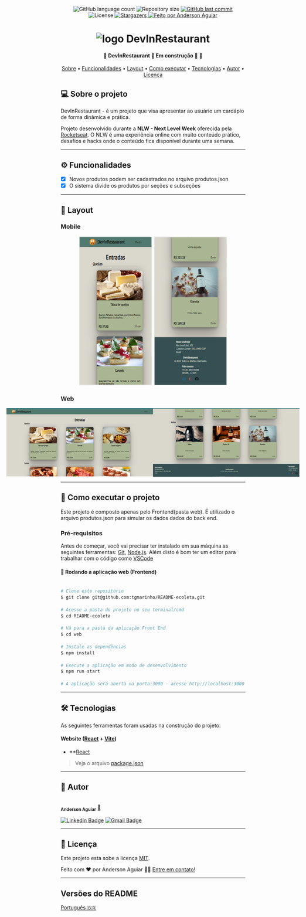 <p align="center">
  <img alt="GitHub language count" src="https://img.shields.io/github/languages/count/andersonaguia/README?color=%2304D361">

  <img alt="Repository size" src="https://img.shields.io/github/repo-size/andersonaguia/README">
  
  <a href="https://github.com/andersonaguia/README/commits/master">
    <img alt="GitHub last commit" src="https://img.shields.io/github/last-commit/tgmarinho/README-ecoleta">
  </a>
    
   <img alt="License" src="https://img.shields.io/badge/license-MIT-brightgreen">
   <a href="https://github.com/andersonaguia/README/stargazers">
    <img alt="Stargazers" src="https://img.shields.io/github/stars/andersonaguia/README?style=social">
  </a>

  <a href="https://www.instagram.com/anders.aguiar/">
    <img alt="Feito por Anderson Aguiar" src="https://img.shields.io/badge/feito%20por-Anderson Aguiar-%237519C1">
  </a>  
 
</p>
<h1 align="center">
    <img alt="logo DevInRestaurant" title="#DevInRestaurant" src="./public/" />
</h1>

<h4 align="center"> 
	🚧  DevInRestaurant 🚀 Em construção 🚀 🚧
</h4>

<p align="center">
 <a href="#-sobre-o-projeto">Sobre</a> •
 <a href="#-funcionalidades">Funcionalidades</a> •
 <a href="#-layout">Layout</a> • 
 <a href="#-como-executar-o-projeto">Como executar</a> • 
 <a href="#-tecnologias">Tecnologias</a> • 
 <a href="#-autor">Autor</a> • 
 <a href="#user-content--licença">Licença</a>
</p>


## 💻 Sobre o projeto

DevInRestaurant - é um projeto que visa apresentar ao usuário um cardápio de forma dinâmica e prática.


Projeto desenvolvido durante a **NLW - Next Level Week** oferecida pela [Rocketseat](https://blog.rocketseat.com.br/primeira-next-level-week/).
O NLW é uma experiência online com muito conteúdo prático, desafios e hacks onde o conteúdo fica disponível durante uma semana.

---

## ⚙️ Funcionalidades

- [x] Novos produtos podem ser cadastrados no arquivo produtos.json
- [x] O sistema divide os produtos por seções e subseções

---

## 🎨 Layout

### Mobile

<p align="center">
  <img alt="Header" title="#Header" src="./public/mobile.png" width="200px">

  <img alt="Footer" title="#Footer" src="./public/mobile-footer.png" width="200px">
</p>

### Web

<p align="center" style="display: flex; align-items: flex-start; justify-content: center;">
  <img alt="Header" title="#Header" src="./public/web.png" width="400px">

  <img alt="Footer" title="#Footer" src="./public/footer.png" width="400px">
</p>

---

## 🚀 Como executar o projeto

Este projeto é composto apenas pelo Frontend(pasta web). É utilizado o arquivo produtos.json para simular os dados dados do back end.

### Pré-requisitos

Antes de começar, você vai precisar ter instalado em sua máquina as seguintes ferramentas:
[Git](https://git-scm.com), [Node.js](https://nodejs.org/en/). 
Além disto é bom ter um editor para trabalhar com o código como [VSCode](https://code.visualstudio.com/)

#### 🧭 Rodando a aplicação web (Frontend)

```bash

# Clone este repositório
$ git clone git@github.com:tgmarinho/README-ecoleta.git

# Acesse a pasta do projeto no seu terminal/cmd
$ cd README-ecoleta

# Vá para a pasta da aplicação Front End
$ cd web

# Instale as dependências
$ npm install

# Execute a aplicação em modo de desenvolvimento
$ npm run start

# A aplicação será aberta na porta:3000 - acesse http://localhost:3000

```

---

## 🛠 Tecnologias

As seguintes ferramentas foram usadas na construção do projeto:

#### **Website**  ([React](https://reactjs.org/)  +  [Vite](https://vitejs.dev/))

-   **[React](https://reactjs.org/)

> Veja o arquivo  [package.json](https://github.com/andersonaguia/DEVinHouse.git/semana7/package.json)

---

## 🦸 Autor

<a href="https://www.instagram.com/anders.aguiar/">
 <img style="border-radius: 50%;" src="https://instagram.fjpa13-1.fna.fbcdn.net/v/t51.2885-19/288552155_135095222478234_1322469536314478847_n.jpg?stp=dst-jpg_s150x150&_nc_ht=instagram.fjpa13-1.fna.fbcdn.net&_nc_cat=106&_nc_ohc=n3KKSxFYlnEAX9_KEYI&tn=1qYKwZ1p1KF8Bj9K&edm=AOQ1c0wBAAAA&ccb=7-5&oh=00_AT-thddSPi1VSYvL_9at8rnCvTIADgICrGPtlaFq73Y1wg&oe=63052077&_nc_sid=8fd12b" width="100px;" alt=""/>
 <br />
 <sub><b>Anderson Aguiar</b></sub></a> <a href="https://www.instagram.com/anders.aguiar/" title="Instagram">🚀</a>
 <br />

[![Linkedin Badge](https://img.shields.io/badge/-Anderson-blue?style=flat-square&logo=Linkedin&logoColor=white&link=https://www.linkedin.com/in/andersonlaguiar/)](https://www.linkedin.com/in/andersonlaguiar/) 
[![Gmail Badge](https://img.shields.io/badge/-tgmarinho@gmail.com-c14438?style=flat-square&logo=Gmail&logoColor=white&link=mailto:andersonlaguiar@gmail.com)](mailto:andersonlaguiar@gmail.com)

---

## 📝 Licença

Este projeto esta sobe a licença [MIT](./LICENSE).

Feito com ❤️ por Anderson Aguiar 👋🏽 [Entre em contato!](https://www.linkedin.com/in/andersonlaguiar/)

---

##  Versões do README

[Português 🇧🇷](./README.md)
